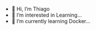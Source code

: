 - 👋 Hi, I’m Thiago
- 👀 I’m interested in Learning...
- 🌱 I’m currently learning Docker...
<!---
ZanzouShio/ZanzouShio is a ✨ special ✨ repository because its `README.md` (this file) appears on your GitHub profile.
You can click the Preview link to take a look at your changes.
--->
